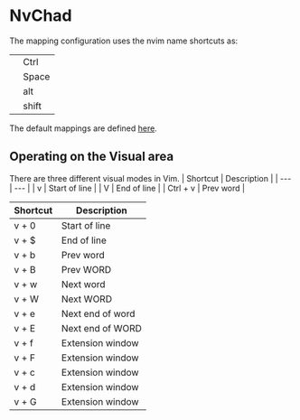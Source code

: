# NvChad

The mapping configuration uses the nvim name shortcuts as:

|  |  |
| --- | --- |
| <C>  | Ctrl |
| <leader> | Space |
| <A> | alt |
| <S> | shift|

The default mappings are defined [here](https://github.com/NvChad/NvChad/blob/v2.5/lua/nvchad/mappings.lua).

## Operating on the Visual area

There are three different visual modes in Vim.
| Shortcut | Description |
| --- | --- |
| v | Start of line |
| V | End of line |
| Ctrl + v | Prev word |


| Shortcut | Description |
| --- | --- |
| v + 0 | Start of line |
| v + $ | End of line |
| v + b | Prev word |
| v + B | Prev WORD |
| v + w | Next word |
| v + W | Next WORD |
| v + e | Next end of word |
| v + E | Next end of WORD |
| v + f | Extension window |
| v + F | Extension window |
| v + c | Extension window |
| v + d | Extension window |
| v + G | Extension window |


